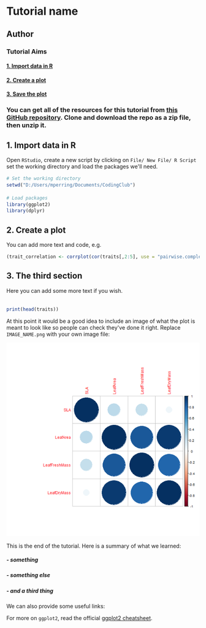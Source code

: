# Tutorial name
## Author

### Tutorial Aims

#### <a href="#section1"> 1. Import data in R</a>

#### <a href="#section2"> 2. Create a plot</a>

#### <a href="#section3"> 3. Save the plot</a>

### You can get all of the resources for this tutorial from <a href="https://github.com/ourcodingclub/CC-EAB-tut-ideas" target="_blank">this GitHub repository</a>. Clone and download the repo as a zip file, then unzip it.

<a name="section1"></a>

## 1. Import data in R

Open `RStudio`, create a new script by clicking on `File/ New File/ R Script` set the working directory and load the packages we'll need.

```r
# Set the working directory
setwd("D:/Users/mperring/Documents/CodingClub")

# Load packages
library(ggplot2)
library(dplyr)
```

<a name="section2"></a>

## 2. Create a plot

You can add more text and code, e.g.

```r
(trait_correlation <- corrplot(cor(traits[,2:5], use = "pairwise.complete.obs")))
```

<a name="section3"></a>

## 3. The third section

Here you can add some more text if you wish.

```r

print(head(traits))
```

At this point it would be a good idea to include an image of what the plot is meant to look like so people can check they've done it right. Replace `IMAGE_NAME.png` with your own image file:

![img](trait_correlation.png)

This is the end of the tutorial. Here is a summary of what we learned:

##### - something
##### - something else
##### - and a third thing

We can also provide some useful links:

For more on `ggplot2`, read the official <a href="https://www.rstudio.com/wp-content/uploads/2015/03/ggplot2-cheatsheet.pdf" target="_blank">ggplot2 cheatsheet</a>.
